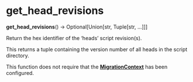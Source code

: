 # get_head_revisions

**get_head_revisions**() → Optional\[Union\[str, Tuple\[str, ...\]\]\]


[MigrationContext]: #alembic.runtime.migration.MigrationContext


Return the hex identifier of the ‘heads’ script revision(s).

This returns a tuple containing the version number of all heads in the script directory.

This function does not require that the **[MigrationContext]** has been configured.